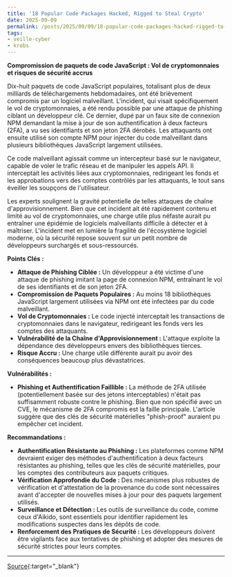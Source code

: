 ```yaml
---
title: '18 Popular Code Packages Hacked, Rigged to Steal Crypto'
date: 2025-09-09
permalink: /posts/2025/09/09/18-popular-code-packages-hacked-rigged-to-steal-crypto/
tags:
- veille-cyber
- krebs
---
```

**Compromission de paquets de code JavaScript : Vol de cryptomonnaies et risques de sécurité accrus**

Dix-huit paquets de code JavaScript populaires, totalisant plus de deux milliards de téléchargements hebdomadaires, ont été brièvement compromis par un logiciel malveillant. L'incident, qui visait spécifiquement le vol de cryptomonnaies, a été rendu possible par une attaque de phishing ciblant un développeur clé. Ce dernier, dupé par un faux site de connexion NPM demandant la mise à jour de son authentification à deux facteurs (2FA), a vu ses identifiants et son jeton 2FA dérobés. Les attaquants ont ensuite utilisé son compte NPM pour injecter du code malveillant dans plusieurs bibliothèques JavaScript largement utilisées.

Ce code malveillant agissait comme un intercepteur basé sur le navigateur, capable de voler le trafic réseau et de manipuler les appels API. Il interceptait les activités liées aux cryptomonnaies, redirigeant les fonds et les approbations vers des comptes contrôlés par les attaquants, le tout sans éveiller les soupçons de l'utilisateur.

Les experts soulignent la gravité potentielle de telles attaques de chaîne d'approvisionnement. Bien que cet incident ait été rapidement contenu et limité au vol de cryptomonnaies, une charge utile plus néfaste aurait pu entraîner une épidémie de logiciels malveillants difficile à détecter et à maîtriser. L'incident met en lumière la fragilité de l'écosystème logiciel moderne, où la sécurité repose souvent sur un petit nombre de développeurs surchargés et sous-ressourcés.

**Points Clés :**

*   **Attaque de Phishing Ciblée :** Un développeur a été victime d'une attaque de phishing imitant la page de connexion NPM, entraînant le vol de ses identifiants et de son jeton 2FA.
*   **Compromission de Paquets Populaires :** Au moins 18 bibliothèques JavaScript largement utilisées via NPM ont été infectées par du code malveillant.
*   **Vol de Cryptomonnaies :** Le code injecté interceptait les transactions de cryptomonnaies dans le navigateur, redirigeant les fonds vers les comptes des attaquants.
*   **Vulnérabilité de la Chaîne d'Approvisionnement :** L'attaque exploite la dépendance des développeurs envers des bibliothèques tierces.
*   **Risque Accru :** Une charge utile différente aurait pu avoir des conséquences beaucoup plus dévastatrices.

**Vulnérabilités :**

*   **Phishing et Authentification Faillible :** La méthode de 2FA utilisée (potentiellement basée sur des jetons interceptables) n'était pas suffisamment robuste contre le phishing. Bien que non spécifié avec un CVE, le mécanisme de 2FA compromis est la faille principale. L'article suggère que des clés de sécurité matérielles "phish-proof" auraient pu empêcher cet incident.

**Recommandations :**

*   **Authentification Résistante au Phishing :** Les plateformes comme NPM devraient exiger des méthodes d'authentification à deux facteurs résistantes au phishing, telles que les clés de sécurité matérielles, pour les comptes des contributeurs aux paquets critiques.
*   **Vérification Approfondie du Code :** Des mécanismes plus robustes de vérification et d'attestation de la provenance du code sont nécessaires avant d'accepter de nouvelles mises à jour pour des paquets largement utilisés.
*   **Surveillance et Détection :** Les outils de surveillance du code, comme ceux d'Aikido, sont essentiels pour identifier rapidement les modifications suspectes dans les dépôts de code.
*   **Renforcement des Pratiques de Sécurité :** Les développeurs doivent être vigilants face aux tentatives de phishing et adopter des mesures de sécurité strictes pour leurs comptes.

---
[Source](https://krebsonsecurity.com/2025/09/18-popular-code-packages-hacked-rigged-to-steal-crypto/){:target="_blank"}
